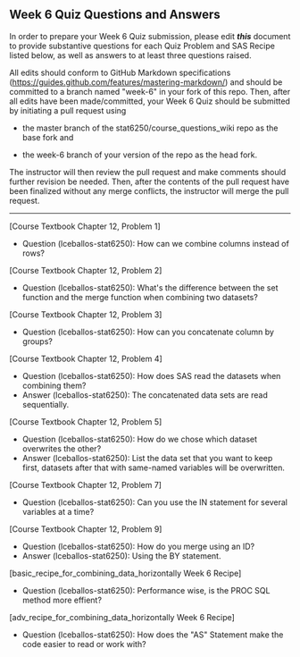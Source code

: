 ## Week 6 Quiz Questions and Answers

In order to prepare your Week 6 Quiz submission, please edit ***this*** document to provide substantive questions for each Quiz Problem and SAS Recipe listed below, as well as answers to at least three questions raised.

All edits should conform to GitHub Markdown specifications (https://guides.github.com/features/mastering-markdown/) and should be committed to a branch named "week-6" in your fork of this repo. Then, after all edits have been made/committed, your Week 6 Quiz should be submitted by initiating a pull request using

- the master branch of the stat6250/course_questions_wiki repo as the base fork and

- the week-6 branch of your version of the repo as the head fork.

The instructor will then review the pull request and make comments should further revision be needed. Then, after the contents of the pull request have been finalized without any merge conflicts, the instructor will merge the pull request.

********************************************************************************



[Course Textbook Chapter 12, Problem 1]
- Question (lceballos-stat6250): How can we combine columns instead of rows?



[Course Textbook Chapter 12, Problem 2]
- Question (lceballos-stat6250): What's the difference between the set function and the merge function when combining two datasets?



[Course Textbook Chapter 12, Problem 3]
- Question (lceballos-stat6250): How can you concatenate column by groups?



[Course Textbook Chapter 12, Problem 4]
- Question (lceballos-stat6250): How does SAS read the datasets when combining them?
- Answer (lceballos-stat6250): The concatenated data sets are read sequentially.



[Course Textbook Chapter 12, Problem 5]
- Question (lceballos-stat6250): How do we chose which dataset overwrites the other?
- Answer (lceballos-stat6250): List the data set that you want to keep first, datasets after that with same-named variables will be overwritten.



[Course Textbook Chapter 12, Problem 7]
- Question (lceballos-stat6250): Can you use the IN statement for several variables at a time?



[Course Textbook Chapter 12, Problem 9]
- Question (lceballos-stat6250): How do you merge using an ID?
- Answer (lceballos-stat6250): Using the BY statement.


[basic_recipe_for_combining_data_horizontally Week 6 Recipe]
- Question (lceballos-stat6250): Performance wise, is the PROC SQL method more effient?



[adv_recipe_for_combining_data_horizontally Week 6 Recipe]
- Question (lceballos-stat6250): How does the "AS" Statement make the code easier to read or work with?


